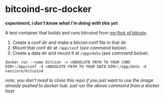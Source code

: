 # bitcoind-src-docker

_**experiment, i don't know what i'm doing with this yet**_

A test container that builds and runs bitcoind from [my fork of bitcoin](https://github.com/navicore/bitcoin).

1. Create a conf dir and make a bitcoin.conf file in that dir.
2. Mount that conf dir at `/app/conf` (_see command below_).
3. Create a data dir and mount it at `/app/data` (_see command below_).

`docker run --name bitcoin -v <ABSOLUTE PATH TO YOUR CONF DIR>:/app/conf -d <ABSOLUTE PATH TO YOUR DATA DIR>:/app/data -d navicore/bitcoind`

_note, you don't need to clone this repo if you just want to use the image already pushed to docker hub.  just run the above command from a docker host_
